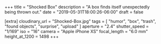 +++
title = "Shocked Box"
description = "A box finds itself unexpectedly being thrown out."
date = "2019-05-31T18:00:26-06:00"
draft = false

[extra]
cloudinary_url = "Shocked-Box.jpg"
tags = [
  "humor",
  "box",
  "trash",
  "found objects",
  "surprise",
  "upload"
]
aperture = "2.4"
shutter_speed = "1/169"
iso = "16"
camera = "Apple iPhone XS"
focal_length = "6.0 mm"
height_at_1200 = 1498
+++
